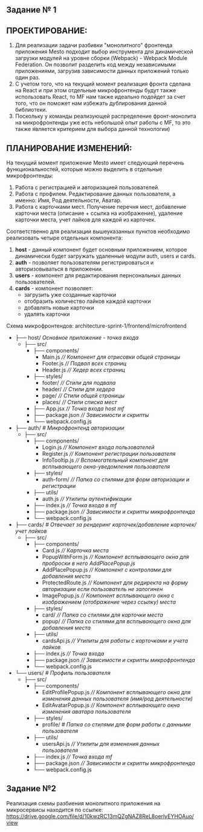 ## Задание № 1

## ПРОЕКТИРОВАНИЕ:

1. Для реализации задачи разбивки "монолитного" фронтенда приложения Mesto подходит выбор инструмента для динамической загрузки модулей на уровне сборки (Webpack) - Webpack Module Federation.
   Он позволит разделить код между независимыми приложениями, загрузив зависимости данных приложений только один раз.
2. С учетом того, что на текущий момент реализация фронта сделана на React и при этом отдельные микрофронтенды будут также использовать React, то MF нам также идеально подойдет за счет того, что он поможет нам избежать дублирования данной библиотеки.
3. Поскольку у команды реализующей распределение фронт-монолита на микрофронтенды уже есть небольшой опыт работы с MF, то это также является критерием для выбора данной технологии)

## ПЛАНИРОВАНИЕ ИЗМЕНЕНИЙ:

На текущий момент приложение Mesto имеет следующий перечень функциональностей, которые можно выделить в отдельные микрофронтенды:

1. Работа с регистрацией и авторизацией пользователей.
2. Работа с профилем. Редактирование данных пользователя, а именно: Имя, Род деятельности, Аватар.
3. Работа с карточками мест. Получение перечня мест, добавление карточки места (описание + ссылка на изображение), удаление карточки места, учет лайков для каждой из карточек.

Соответственно для реализации вышеуказанных пунктов необходимо реализовать четыре отдельных компонента:

1. **host** - данный компонент будет основным приложением, которое динамически будет загружать удаленные модули auth, users и cards.
2. **auth** - позволяет пользователям регистрироваться и авторизовываться в приложении.
3. **users** - компонент для редактирования пернсональных данных пользователей.
4. **cards** - компонент позволяет:
   - загрузить уже созданные карточки
   - отобразить количество лайков каждой карточки
   - добавлять новые карточки
   - удалять карточки

Схема микрофронтендов: architecture-sprint-1/frontend/microfrontend

  <!DOCTYPE html>
<html>
<body>
    <div class="tree">
        <ul>
            <li>├── host/                             <em> Основное приложение - точка входа</em>
                <ul>
                    <li>├── src/
                        <ul>
                            <li>├── components/
                                <ul>
                                    <li>Main.js            <em>   // Компонент для отрисовки общей страницы</em></li>
                                    <li>Footer.js          <em>   // Подвал всех страниц</em></li>
                                    <li>Header.js          <em>   // Хедер всех страниц</em></li>
                                </ul>
                            </li>
                            <li>├── styles/
                                <ul>
                                    <li>footer/             <em>//  Стили для подвала</em></li>
                                    <li>header/             <em>//  Стили для хедера</em></li>
                                    <li>page/               <em>//  Стили общей страницы</em></li>
                                    <li>places/             <em>//  Стили списка мест</em></li>
                                </ul>
                            </li>
                            <li>├── App.jsx                 <em>// Точка входа host mf</em></li>
                            <li>├── package.json            <em>// Зависимости и скрипты</em></li>
                            <li>└── webpack.config.js</li>
                        </ul>
                    </li>
                </ul>
            </li>            
            <li>├── auth/                             <em># Микрофронтенд авторизации</em>
                <ul>
                    <li>├── src/
                        <ul>
                            <li>├── components/
                                <ul>
                                    <li>Login.js              <em>// Компонент входа пользователей</em></li>
                                    <li>Register.js           <em>// Компонент регистрации пользователя</em></li>
                                    <li>InfoTooltip.js        <em>// Вспомогательный компонент для всплывающего окна-уведомления пользователя</em></li>
                                </ul>
                            </li>
                            <li>├── styles/
                                <ul>
                                    <li>auth-form/            <em>//  Папка со стилями для форм авторизации и регистрации</em></li>
                                </ul>
                            </li>
                            <li>├── utils/
                                <ul>
                                    <li>auth.js               <em>// Утилиты аутентификации</em></li>
                                </ul>
                            </li>
                            <li>├── index.js                 <em>// Точка входа в mf</em></li>
                            <li>├── package.json             <em>// Зависимости и скрипты микрофронтенда</em></li>   
                            <li>└── webpack.config.js</li>
                        </ul>
                    </li>
                </ul>
            </li>
            <li>├── cards/                            <em># Отвечает за рендеринг карточек/добавление карточек/учет лайков</em>
                <ul>
                    <li>├── src/
                        <ul>
                            <li>├── components/
                                <ul>
                                    <li>Card.js               <em>// Карточка места</em></li>
                                    <li>PopupWithForm.js      <em>// Компонент всплывающего окна для проброски в него AddPlacePopup.js</em></li>
                                    <li>AddPlacePopup.js      <em>// Компонент с контролами для добавления места</em></li>
                                    <li>ProtectedRoute.js     <em>// Компонент для редиректа на форму авторизации если пользователь не залогинен</em></li>
                                    <li>ImagePopup.js         <em>// Компонент всплывающего окна с изображением (отображение через ссылку) места</em></li>
                                </ul>
                            </li>
                            <li>├── styles/
                                <ul>
                                    <li>card/                 <em>//  Папка со стилями для карточки места</em></li>
                                    <li>popup/                <em>//  Папка со стилями для всплывающего окна для добавления места</em></li>
                                </ul>
                            </li>
                            <li>├── utils/
                                <ul>
                                    <li>cardsApi.js           <em>// Утилиты для работы с карточками и учета лайков</em></li>
                                </ul>
                            </li>
                            <li>├── index.js                 <em>// Точка входа</em></li>
                            <li>├── package.json             <em>// Зависимости и скрипты микрофронтенда</em></li>   
                            <li>└── webpack.config.js</li>
                        </ul>
                    </li>
                </ul>
            </li>
            <li>└── users/                           <em># Профиль пользователя</em>
                <ul>
                    <li>├── src/
                        <ul>
                            <li>├── components/
                                <ul>
                                    <li>EditProfilePopup.js   <em>// Компонент всплывающего окна для изменения данных пользователя (имя/род деятельности)</em></li>
                                    <li>EditAvatarPopup.js    <em>// Компонент всплывающего окна изменения аватара пользователя</em></li>
                                </ul>
                            </li>
                            <li>├── styles/
                                <ul>
                                    <li>profile/             <em># Папка со стилями для форм работы с данными пользователя</em></li>
                                </ul>
                            </li>
                            <li>├── utils/
                                <ul>
                                    <li>usersApi.js           <em>// Утилиты для изменения данных пользователя</em></li>
                                </ul>
                            </li>
                            <li>├── index.js                 <em>// Точка входа mf</em></li>
                            <li>├── package.json             <em>// Зависимости и скрипты микрофронтенда</em></li>   
                            <li>└── webpack.config.js</li>
                        </ul>
                    </li>
                </ul>
            </li>
        </ul>
    </div>
</body>
</html>

## Задание №2

Реализация схемы разбиения монолитного приложения на микросервисы находится по ссылке: https://drive.google.com/file/d/10kwzRC13mQZgNAZ8ReL8oerlyEYHOAuo/view
